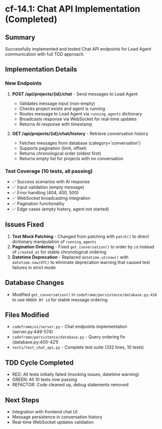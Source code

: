 # cf-14.1: Chat API Implementation (Completed)

## Summary
Successfully implemented and tested Chat API endpoints for Lead Agent communication with full TDD approach.

## Implementation Details

### New Endpoints
1. **POST /api/projects/{id}/chat** - Send messages to Lead Agent
   - Validates message input (non-empty)
   - Checks project exists and agent is running
   - Routes message to Lead Agent via `running_agents` dictionary
   - Broadcasts response via WebSocket for real-time updates
   - Returns AI response with timestamp

2. **GET /api/projects/{id}/chat/history** - Retrieve conversation history
   - Fetches messages from database (category='conversation')
   - Supports pagination (limit, offset)
   - Returns chronological order (oldest first)
   - Returns empty list for projects with no conversation

### Test Coverage (10 tests, all passing)
- ✅ Success scenarios with AI response
- ✅ Input validation (empty message)
- ✅ Error handling (404, 400, 500)
- ✅ WebSocket broadcasting integration
- ✅ Pagination functionality
- ✅ Edge cases (empty history, agent not started)

## Issues Fixed

1. **Test Mock Patching** - Changed from patching with `patch()` to direct dictionary manipulation of `running_agents`
2. **Pagination Ordering** - Fixed `get_conversation()` to order by `id` instead of `created_at` for stable chronological ordering
3. **Datetime Deprecation** - Replaced `datetime.utcnow()` with `datetime.now(UTC)` to eliminate deprecation warning that caused test failures in strict mode

## Database Changes
- Modified `get_conversation()` in `codeframe/persistence/database.py:416` to use `ORDER BY id` for stable message ordering

## Files Modified
- `codeframe/ui/server.py` - Chat endpoints implementation (server.py:449-574)
- `codeframe/persistence/database.py` - Query ordering fix (database.py:400-421)
- `tests/test_chat_api.py` - Complete test suite (332 lines, 10 tests)

## TDD Cycle Completed
- RED: All tests initially failed (mocking issues, datetime warning)
- GREEN: All 10 tests now passing
- REFACTOR: Code cleaned up, debug statements removed

## Next Steps
- Integration with frontend chat UI
- Message persistence in conversation history
- Real-time WebSocket updates validation
